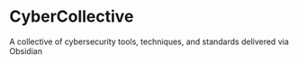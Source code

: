 # CyberCollective
A collective of cybersecurity tools, techniques, and standards delivered via Obsidian




